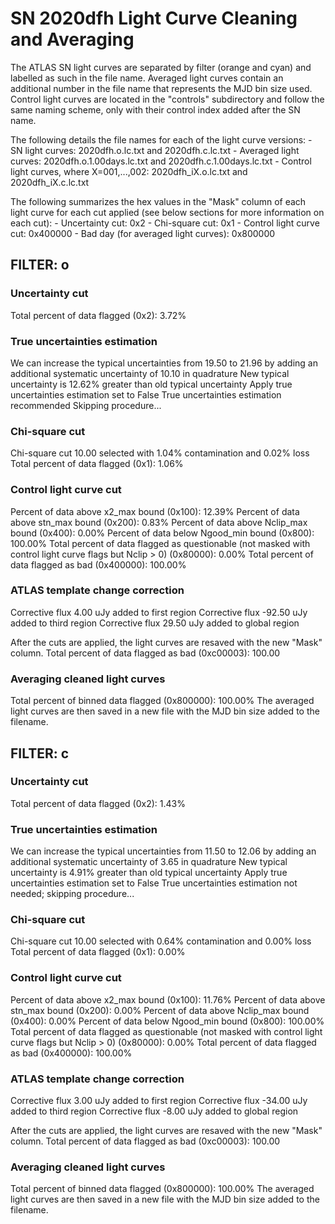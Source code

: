 # SN 2020dfh Light Curve Cleaning and Averaging

The ATLAS SN light curves are separated by filter (orange and cyan) and labelled as such in the file name. Averaged light curves contain an additional number in the file name that represents the MJD bin size used. Control light curves are located in the "controls" subdirectory and follow the same naming scheme, only with their control index added after the SN name.

The following details the file names for each of the light curve versions:
	- SN light curves: 2020dfh.o.lc.txt and 2020dfh.c.lc.txt
	- Averaged light curves: 2020dfh.o.1.00days.lc.txt and 2020dfh.c.1.00days.lc.txt
	- Control light curves, where X=001,...,002: 2020dfh_iX.o.lc.txt and 2020dfh_iX.c.lc.txt

The following summarizes the hex values in the "Mask" column of each light curve for each cut applied (see below sections for more information on each cut): 
	- Uncertainty cut: 0x2
	- Chi-square cut: 0x1
	- Control light curve cut: 0x400000
	- Bad day (for averaged light curves): 0x800000

## FILTER: o

### Uncertainty cut
Total percent of data flagged (0x2): 3.72%

### True uncertainties estimation
We can increase the typical uncertainties from 19.50 to 21.96 by adding an additional systematic uncertainty of 10.10 in quadrature
New typical uncertainty is 12.62% greater than old typical uncertainty
Apply true uncertainties estimation set to False
True uncertainties estimation recommended
Skipping procedure...

### Chi-square cut
Chi-square cut 10.00 selected with 1.04% contamination and 0.02% loss
Total percent of data flagged (0x1): 1.06%

### Control light curve cut
Percent of data above x2_max bound (0x100): 12.39%
Percent of data above stn_max bound (0x200): 0.83%
Percent of data above Nclip_max bound (0x400): 0.00%
Percent of data below Ngood_min bound (0x800): 100.00%
Total percent of data flagged as questionable (not masked with control light curve flags but Nclip > 0) (0x80000): 0.00%
Total percent of data flagged as bad (0x400000): 100.00%

### ATLAS template change correction
Corrective flux 4.00 uJy added to first region
Corrective flux -92.50 uJy added to third region
Corrective flux 29.50 uJy added to global region

After the cuts are applied, the light curves are resaved with the new "Mask" column.
Total percent of data flagged as bad (0xc00003): 100.00

### Averaging cleaned light curves
Total percent of binned data flagged (0x800000): 100.00%
The averaged light curves are then saved in a new file with the MJD bin size added to the filename.

## FILTER: c

### Uncertainty cut
Total percent of data flagged (0x2): 1.43%

### True uncertainties estimation
We can increase the typical uncertainties from 11.50 to 12.06 by adding an additional systematic uncertainty of 3.65 in quadrature
New typical uncertainty is 4.91% greater than old typical uncertainty
Apply true uncertainties estimation set to False
True uncertainties estimation not needed; skipping procedure...

### Chi-square cut
Chi-square cut 10.00 selected with 0.64% contamination and 0.00% loss
Total percent of data flagged (0x1): 0.00%

### Control light curve cut
Percent of data above x2_max bound (0x100): 11.76%
Percent of data above stn_max bound (0x200): 0.00%
Percent of data above Nclip_max bound (0x400): 0.00%
Percent of data below Ngood_min bound (0x800): 100.00%
Total percent of data flagged as questionable (not masked with control light curve flags but Nclip > 0) (0x80000): 0.00%
Total percent of data flagged as bad (0x400000): 100.00%

### ATLAS template change correction
Corrective flux 3.00 uJy added to first region
Corrective flux -34.00 uJy added to third region
Corrective flux -8.00 uJy added to global region

After the cuts are applied, the light curves are resaved with the new "Mask" column.
Total percent of data flagged as bad (0xc00003): 100.00

### Averaging cleaned light curves
Total percent of binned data flagged (0x800000): 100.00%
The averaged light curves are then saved in a new file with the MJD bin size added to the filename.